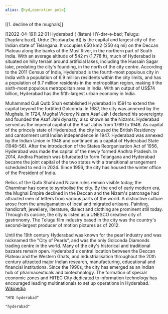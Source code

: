 ```yaml
---
alias: [hyd,operation polo]
---
```

[[1. decline of the mughals]]

[[2022-04-19]] 22:01
Hyderabad ( (listen) HY-dər-ə-bad; Telugu: [ˈɦaɪ̯daraːbaːd], Urdu: [ˈɦɛːdəɾaːbaːd]) is the capital and largest city of the Indian state of Telangana. It occupies 650 km2 (250 sq mi) on the Deccan Plateau along the banks of the Musi River, in the northern part of South India. With an average altitude of 542 m (1,778 ft), much of Hyderabad is situated on hilly terrain around artificial lakes, including the Hussain Sagar lake, predating the city's founding, in the north of the city centre. According to the 2011 Census of India, Hyderabad is the fourth-most populous city in India with a population of 6.9 million residents within the city limits, and has a population of 9.7 million residents in the metropolitan region, making it the sixth-most populous metropolitan area in India. With an output of US$74 billion, Hyderabad has the fifth-largest urban economy in India.

Muhammad Quli Qutb Shah established Hyderabad in 1591 to extend the capital beyond the fortified Golconda. In 1687, the city was annexed by the Mughals. In 1724, Mughal Viceroy Nizam Asaf Jah I declared his sovereignty and founded the Asaf Jahi dynasty, also known as the Nizams. Hyderabad served as the imperial capital of the Asaf Jahis from 1769 to 1948. As capital of the princely state of Hyderabad, the city housed the British Residency and cantonment until Indian independence in 1947. Hyderabad was annexed by the Indian Union in 1948 and continued as a capital of Hyderabad State (1948–56). After the introduction of the States Reorganisation Act of 1956, Hyderabad was made the capital of the newly formed Andhra Pradesh. In 2014, Andhra Pradesh was bifurcated to form Telangana and Hyderabad became the joint capital of the two states with a transitional arrangement scheduled to end in 2024. Since 1956, the city has housed the winter office of the President of India.

Relics of the Qutb Shahi and Nizam rules remain visible today; the Charminar has come to symbolise the city. By the end of early modern era, the Mughal Empire declined in the Deccan and the Nizam's patronage had attracted men of letters from various parts of the world. A distinctive culture arose from the amalgamation of local and migrated artisans. Painting, handicraft, jewellery, literature, dialect and clothing are prominent still today. Through its cuisine, the city is listed as a UNESCO creative city of gastronomy. The Telugu film industry based in the city was the country's second-largest producer of motion pictures as of 2012.



Until the 19th century Hyderabad was known for the pearl industry and was nicknamed the "City of Pearls", and was the only Golconda Diamonds trading centre in the world. Many of the city's historical and traditional bazaars remain open. Hyderabad's central location between the Deccan Plateau and the Western Ghats, and industrialisation throughout the 20th century attracted major Indian research, manufacturing, educational and financial institutions. Since the 1990s, the city has emerged as an Indian hub of pharmaceuticals and biotechnology. The formation of special economic zones and HITEC City dedicated to information technology has encouraged leading multinationals to set up operations in Hyderabad.
[Wikipedia](https://en.wikipedia.org/wiki/Hyderabad)


```query 2021-10-01 20:29
"HYD hyderabad"
```

```query 2021-10-01 20:29
"hyderabad"
```